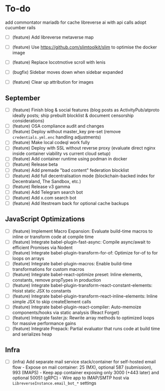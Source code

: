 # To-do

add commontator
mariadb for cache
libreverse ai with api calls
adopt cucumber rails

- [ ] (feature) Add libreverse metaverse map
- [ ] (feature) Use <https://github.com/slimtoolkit/slim> to optimise the docker image
- [ ] (feature) Replace locotmotive scroll with lenis

- [ ] (bugfix) Sidebar moves down when sidebar expanded
- [ ] (feature) Clear up attribution for images

## September

- [ ] (feature) Finish blog & social features (blog posts as ActivityPub/atproto ideally posts; ship prebuilt blocklist & document censorship considerations)
- [ ] (feature) OSA compliance audit and changes
- [ ] (feature) Deploy without master_key pre-set (remove `credentials.yml.enc` handling adjustments)
- [ ] (feature) Make local codeql work fully
- [ ] (feature) Deploy with SSL without reverse proxy (evaluate direct nginx inside container viability vs current cloud setup)
- [ ] (feature) Add container runtime using podman in docker
- [ ] (feature) Release beta
- [ ] (feature) Add premade "bad content" federation blocklist
- [ ] (feature) Add full decentralisation mode (blockchain-backed index for Decentraland, The Sandbox, etc.)
- [ ] (feature) Release v3 gamma
- [ ] (feature) Add Telegram search bot
- [ ] (feature) Add x.com search bot
- [ ] (feature) Add litestream back for optional cache backups

## JavaScript Optimizations

- [ ] (feature) Implement Macro Expansion: Evaluate build-time macros to inline or transform code at compile time
- [ ] (feature) Integrate babel-plugin-fast-async: Compile async/await to efficient Promises via Nodent
- [ ] (feature) Integrate babel-plugin-transform-for-of: Optimize for-of to for loops on arrays
- [ ] (feature) Integrate babel-plugin-macros: Enable build-time transformations for custom macros
- [ ] (feature) Integrate babel-react-optimize preset: Inline elements, constants, remove propTypes in production
- [ ] (feature) Integrate babel-plugin-transform-react-constant-elements: Hoist static JSX to constants
- [ ] (feature) Integrate babel-plugin-transform-react-inline-elements: Inline simple JSX to skip createElement calls
- [ ] (feature) Integrate babel-plugin-react-compiler: Auto-memoize components/hooks via static analysis (React Forget)
- [ ] (feature) Integrate faster.js: Rewrite array methods to optimized loops for massive performance gains
- [ ] (feature) Integrate Prepack: Partial evaluator that runs code at build time and serializes heap

## Infra

- [ ] (infra) Add separate mail service stack/container for self-hosted email flow - Expose on mail container: 25 (MX), optional 587 (submission), 993 (IMAPS) - Keep app container exposing only 3000 (+443 later) and optional 50051 (gRPC) - Wire app to IMAP/SMTP host via `LibreverseInstance.email_bot_*` settings
